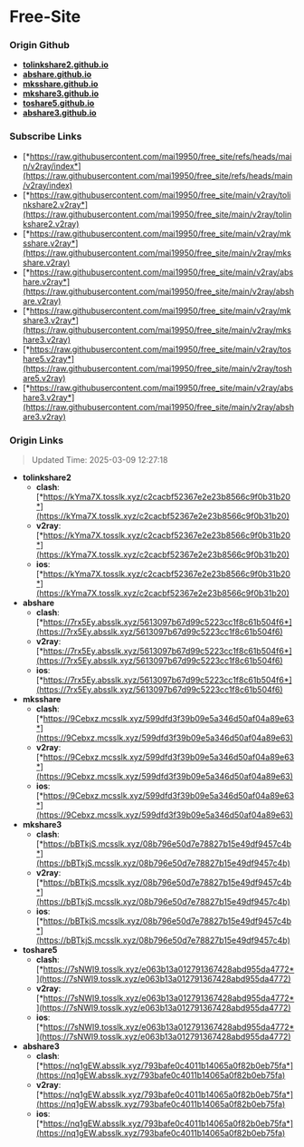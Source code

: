 # Free-Site

### Origin Github

- [**tolinkshare2.github.io**](https://github.com/tolinkshare2/tolinkshare2.github.io)
- [**abshare.github.io**](https://github.com/abshare/abshare.github.io)
- [**mksshare.github.io**](https://github.com/mksshare/mksshare.github.io)
- [**mkshare3.github.io**](https://github.com/mkshare3/mkshare3.github.io)
- [**toshare5.github.io**](https://github.com/toshare5/toshare5.github.io)
- [**abshare3.github.io**](https://github.com/abshare3/abshare3.github.io)

### Subscribe Links

- [*https://raw.githubusercontent.com/mai19950/free_site/refs/heads/main/v2ray/index*](https://raw.githubusercontent.com/mai19950/free_site/refs/heads/main/v2ray/index)
- [*https://raw.githubusercontent.com/mai19950/free_site/main/v2ray/tolinkshare2.v2ray*](https://raw.githubusercontent.com/mai19950/free_site/main/v2ray/tolinkshare2.v2ray)
- [*https://raw.githubusercontent.com/mai19950/free_site/main/v2ray/mksshare.v2ray*](https://raw.githubusercontent.com/mai19950/free_site/main/v2ray/mksshare.v2ray)
- [*https://raw.githubusercontent.com/mai19950/free_site/main/v2ray/abshare.v2ray*](https://raw.githubusercontent.com/mai19950/free_site/main/v2ray/abshare.v2ray)
- [*https://raw.githubusercontent.com/mai19950/free_site/main/v2ray/mkshare3.v2ray*](https://raw.githubusercontent.com/mai19950/free_site/main/v2ray/mkshare3.v2ray)
- [*https://raw.githubusercontent.com/mai19950/free_site/main/v2ray/toshare5.v2ray*](https://raw.githubusercontent.com/mai19950/free_site/main/v2ray/toshare5.v2ray)
- [*https://raw.githubusercontent.com/mai19950/free_site/main/v2ray/abshare3.v2ray*](https://raw.githubusercontent.com/mai19950/free_site/main/v2ray/abshare3.v2ray)

### Origin Links

> Updated Time: 2025-03-09 12:27:18

- **tolinkshare2**
  - **clash**: [*https://kYma7X.tosslk.xyz/c2cacbf52367e2e23b8566c9f0b31b20*](https://kYma7X.tosslk.xyz/c2cacbf52367e2e23b8566c9f0b31b20)
  - **v2ray**: [*https://kYma7X.tosslk.xyz/c2cacbf52367e2e23b8566c9f0b31b20*](https://kYma7X.tosslk.xyz/c2cacbf52367e2e23b8566c9f0b31b20)
  - **ios**: [*https://kYma7X.tosslk.xyz/c2cacbf52367e2e23b8566c9f0b31b20*](https://kYma7X.tosslk.xyz/c2cacbf52367e2e23b8566c9f0b31b20)
- **abshare**
  - **clash**: [*https://7rx5Ey.absslk.xyz/5613097b67d99c5223cc1f8c61b504f6*](https://7rx5Ey.absslk.xyz/5613097b67d99c5223cc1f8c61b504f6)
  - **v2ray**: [*https://7rx5Ey.absslk.xyz/5613097b67d99c5223cc1f8c61b504f6*](https://7rx5Ey.absslk.xyz/5613097b67d99c5223cc1f8c61b504f6)
  - **ios**: [*https://7rx5Ey.absslk.xyz/5613097b67d99c5223cc1f8c61b504f6*](https://7rx5Ey.absslk.xyz/5613097b67d99c5223cc1f8c61b504f6)
- **mksshare**
  - **clash**: [*https://9Cebxz.mcsslk.xyz/599dfd3f39b09e5a346d50af04a89e63*](https://9Cebxz.mcsslk.xyz/599dfd3f39b09e5a346d50af04a89e63)
  - **v2ray**: [*https://9Cebxz.mcsslk.xyz/599dfd3f39b09e5a346d50af04a89e63*](https://9Cebxz.mcsslk.xyz/599dfd3f39b09e5a346d50af04a89e63)
  - **ios**: [*https://9Cebxz.mcsslk.xyz/599dfd3f39b09e5a346d50af04a89e63*](https://9Cebxz.mcsslk.xyz/599dfd3f39b09e5a346d50af04a89e63)
- **mkshare3**
  - **clash**: [*https://bBTkjS.mcsslk.xyz/08b796e50d7e78827b15e49df9457c4b*](https://bBTkjS.mcsslk.xyz/08b796e50d7e78827b15e49df9457c4b)
  - **v2ray**: [*https://bBTkjS.mcsslk.xyz/08b796e50d7e78827b15e49df9457c4b*](https://bBTkjS.mcsslk.xyz/08b796e50d7e78827b15e49df9457c4b)
  - **ios**: [*https://bBTkjS.mcsslk.xyz/08b796e50d7e78827b15e49df9457c4b*](https://bBTkjS.mcsslk.xyz/08b796e50d7e78827b15e49df9457c4b)
- **toshare5**
  - **clash**: [*https://7sNWI9.tosslk.xyz/e063b13a012791367428abd955da4772*](https://7sNWI9.tosslk.xyz/e063b13a012791367428abd955da4772)
  - **v2ray**: [*https://7sNWI9.tosslk.xyz/e063b13a012791367428abd955da4772*](https://7sNWI9.tosslk.xyz/e063b13a012791367428abd955da4772)
  - **ios**: [*https://7sNWI9.tosslk.xyz/e063b13a012791367428abd955da4772*](https://7sNWI9.tosslk.xyz/e063b13a012791367428abd955da4772)
- **abshare3**
  - **clash**: [*https://nq1gEW.absslk.xyz/793bafe0c4011b14065a0f82b0eb75fa*](https://nq1gEW.absslk.xyz/793bafe0c4011b14065a0f82b0eb75fa)
  - **v2ray**: [*https://nq1gEW.absslk.xyz/793bafe0c4011b14065a0f82b0eb75fa*](https://nq1gEW.absslk.xyz/793bafe0c4011b14065a0f82b0eb75fa)
  - **ios**: [*https://nq1gEW.absslk.xyz/793bafe0c4011b14065a0f82b0eb75fa*](https://nq1gEW.absslk.xyz/793bafe0c4011b14065a0f82b0eb75fa)
